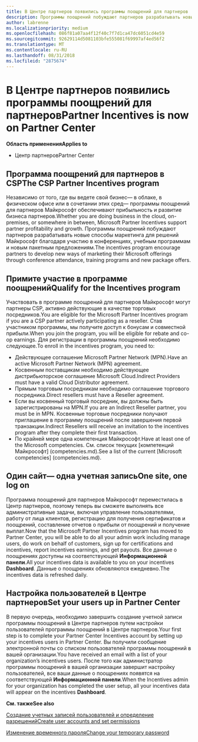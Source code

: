 ```yaml
---
title: В Центре партнеров появились программы поощрений для партнеров | Центр партнеров
description: Программы поощрений побуждают партнеров разрабатывать новые методы маркетинга, предлагать обучение и многое другое
author: labrenne
ms.localizationpriority: medium
ms.openlocfilehash: 086f81a07aa4f12f40c7f7d1ca47dc6051cd4e59
ms.sourcegitcommit: 92629114d5081103bfe555081f69997af4ed56f2
ms.translationtype: MT
ms.contentlocale: ru-RU
ms.lasthandoff: 08/31/2018
ms.locfileid: "2875674"
---
```

# <a name="partner-incentives-is-now-on-partner-center"></a><span data-ttu-id="25bd1-103">В Центре партнеров появились программы поощрений для партнеров</span><span class="sxs-lookup"><span data-stu-id="25bd1-103">Partner Incentives is now on Partner Center</span></span> 

**<span data-ttu-id="25bd1-104">Область применения</span><span class="sxs-lookup"><span data-stu-id="25bd1-104">Applies to</span></span>**

-  <span data-ttu-id="25bd1-105">Центр партнеров</span><span class="sxs-lookup"><span data-stu-id="25bd1-105">Partner Center</span></span>

## <a name="the-csp-partner-incentives-program"></a><span data-ttu-id="25bd1-106">Программа поощрений для партнеров в CSP</span><span class="sxs-lookup"><span data-stu-id="25bd1-106">The CSP Partner Incentives program</span></span>

<span data-ttu-id="25bd1-107">Независимо от того, где вы ведете свой бизнес— в облаке, в физическом офисе или в сочетании этих сред— программы поощрений для партнеров Майкрософт обеспечивают прибыльность и развитие бизнеса партнеров.</span><span class="sxs-lookup"><span data-stu-id="25bd1-107">Whether you are doing business in the cloud, on-premises, or somewhere in between, Microsoft Partner Incentives support partner profitability and growth.</span></span> <span data-ttu-id="25bd1-108">Программы поощрений побуждают партнеров разрабатывать новые способы маркетинга для решений Майкрософт благодаря участию в конференциях, учебным программам и новым пакетным предложениям.</span><span class="sxs-lookup"><span data-stu-id="25bd1-108">The incentives program encourage partners to develop new ways of marketing their Microsoft offerings through conference attendance, training programs and new package offers.</span></span> 

## <a name="qualify-for-the-incentives-program"></a><span data-ttu-id="25bd1-109">Примите участие в программе поощрений</span><span class="sxs-lookup"><span data-stu-id="25bd1-109">Qualify for the Incentives program</span></span>

<span data-ttu-id="25bd1-110">Участвовать в программе поощрений для партнеров Майкрософт могут партнеры CSP, активно действующие в качестве торговых посредников.</span><span class="sxs-lookup"><span data-stu-id="25bd1-110">You are eligible for the Microsoft Partner Incentives program if you are a CSP partner actively participating as a reseller.</span></span>
<span data-ttu-id="25bd1-111">Став участником программы, мы получите доступ к бонусам и совместной прибыли.</span><span class="sxs-lookup"><span data-stu-id="25bd1-111">When you join the program, you will be eligible for rebate and co-op earnings.</span></span> <span data-ttu-id="25bd1-112">Для регистрации в программы поощрений необходимо следующее.</span><span class="sxs-lookup"><span data-stu-id="25bd1-112">To enroll in the incentives program, you need to:</span></span> 
-   <span data-ttu-id="25bd1-113">Действующее соглашение Microsoft Partner Network (MPN).</span><span class="sxs-lookup"><span data-stu-id="25bd1-113">Have an active Microsoft Partner Network (MPN) agreement.</span></span>  
-   <span data-ttu-id="25bd1-114">Косвенным поставщикам необходимо действующее дистрибьюторское соглашение Microsoft Cloud.</span><span class="sxs-lookup"><span data-stu-id="25bd1-114">Indirect Providers must have a valid Cloud Distributor agreement.</span></span>
-   <span data-ttu-id="25bd1-115">Прямым торговым посредникам необходимо соглашение торгового посредника.</span><span class="sxs-lookup"><span data-stu-id="25bd1-115">Direct resellers must have a Reseller agreement.</span></span>
-   <span data-ttu-id="25bd1-116">Если вы косвенный торговый посредник, вы должны быть зарегистрированы на MPN.</span><span class="sxs-lookup"><span data-stu-id="25bd1-116">If you are an Indirect Reseller partner, you must be in MPN.</span></span> <span data-ttu-id="25bd1-117">Косвенные торговые посредники получают приглашение в программу поощрений после завершения первой транзакции.</span><span class="sxs-lookup"><span data-stu-id="25bd1-117">Indirect Resellers will receive an invitation to the incentives program after they complete their first transaction.</span></span> 
-   <span data-ttu-id="25bd1-118">По крайней мере одна компетенция Майкрософт.</span><span class="sxs-lookup"><span data-stu-id="25bd1-118">Have at least one of the Microsoft competencies.</span></span> <span data-ttu-id="25bd1-119">См. список текущих [компетенций Майкрософт] (competencies.md).</span><span class="sxs-lookup"><span data-stu-id="25bd1-119">See a list of the current [Microsoft competencies] (competencies.md).</span></span>

## <a name="one-site-one-log-on"></a><span data-ttu-id="25bd1-120">Один сайт— одна учетная запись</span><span class="sxs-lookup"><span data-stu-id="25bd1-120">One site, one log on</span></span>

<span data-ttu-id="25bd1-121">Программа поощрений для партнеров Майкрософт переместилась в Центр партнеров, поэтому теперь вы сможете выполнять все административные задачи, включая управление пользователями, работу от лица клиентов, регистрацию для получения сертификатов и поощрений, составление отчетов о прибыли от поощрений и получение выплат.</span><span class="sxs-lookup"><span data-stu-id="25bd1-121">Now that the Microsoft Partner Incentives program has moved to Partner Center, you will be able to do all your admin work including manage users, do work on behalf of customers, sign up for certifications and incentives, report incentives earnings, and get payouts.</span></span> <span data-ttu-id="25bd1-122">Все данные о поощрениях доступны на соответствующей **Информационной панели**.</span><span class="sxs-lookup"><span data-stu-id="25bd1-122">All your incentives data is available to you on your incentives **Dashboard**.</span></span> <span data-ttu-id="25bd1-123">Данные о поощрениях обновляются ежедневно.</span><span class="sxs-lookup"><span data-stu-id="25bd1-123">The incentives data is refreshed daily.</span></span>
 
## <a name="set-your-users-up-in-partner-center"></a><span data-ttu-id="25bd1-124">Настройка пользователей в Центре партнеров</span><span class="sxs-lookup"><span data-stu-id="25bd1-124">Set your users up in Partner Center</span></span>
 
<span data-ttu-id="25bd1-125">В первую очередь, необходимо завершить создание учетной записи программы поощрений в Центре партнеров путем настройки пользователей программы поощрений в Центре партнеров.</span><span class="sxs-lookup"><span data-stu-id="25bd1-125">Your first step is to complete your Partner Center Incentives account by setting up your incentives users in Partner Center.</span></span> <span data-ttu-id="25bd1-126">Вы получили сообщение электронной почты со списком пользователей программы поощрений в вашей организации.</span><span class="sxs-lookup"><span data-stu-id="25bd1-126">You have received an email with a list of your organization’s incentives users.</span></span> <span data-ttu-id="25bd1-127">После того как администратор программы поощрений в вашей организации завершит настройку пользователей, все ваши данные о поощрениях появятся на соответствующей **Информационной панели**.</span><span class="sxs-lookup"><span data-stu-id="25bd1-127">When the Incentives admin for your organization has completed the user setup, all your incentives data will appear on the incentives **Dashboard**.</span></span>

**<span data-ttu-id="25bd1-128">См. также</span><span class="sxs-lookup"><span data-stu-id="25bd1-128">See also</span></span>**

[<span data-ttu-id="25bd1-129">Создание учетных записей пользователей и определение разрешений</span><span class="sxs-lookup"><span data-stu-id="25bd1-129">Create user accounts and set permissions</span></span>](create-user-accounts-and-set-permissions.md)

[<span data-ttu-id="25bd1-130">Изменение временного пароля</span><span class="sxs-lookup"><span data-stu-id="25bd1-130">Change your temporary password</span></span>](change-your-temporary-password.md)

